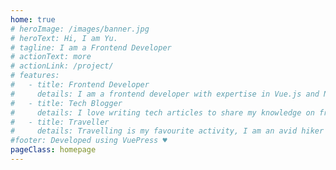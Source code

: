 ```yaml
---
home: true
# heroImage: /images/banner.jpg
# heroText: Hi, I am Yu.
# tagline: I am a Frontend Developer
# actionText: more
# actionLink: /project/
# features:
#   - title: Frontend Developer
#     details: I am a frontend developer with expertise in Vue.js and Nuxt.js
#   - title: Tech Blogger
#     details: I love writing tech articles to share my knowledge on frontend frameworks, libraries, best practices and more.
#   - title: Traveller
#     details: Travelling is my favourite activity, I am an avid hiker and backpacker
#footer: Developed using VuePress ♥️
pageClass: homepage
---
```


<!-- <home-Header/> -->
<homePage-Home/>
